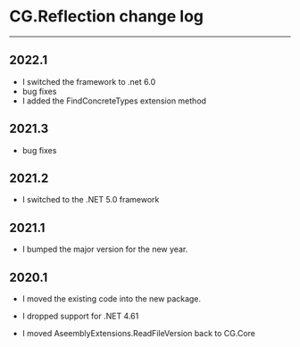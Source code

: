 # CG.Reflection change log
---

## 2022.1

* I switched the framework to .net 6.0
* bug fixes
* I added the FindConcreteTypes extension method

## 2021.3

* bug fixes

## 2021.2

* I switched to the .NET 5.0 framework

## 2021.1

* I bumped the major version for the new year.

## 2020.1

* I moved the existing code into the new package.

* I dropped support for .NET 4.61
 
* I moved AseemblyExtensions.ReadFileVersion back to CG.Core

